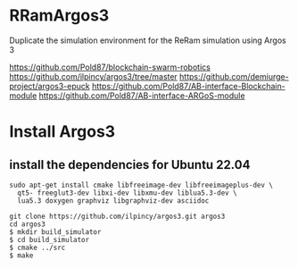 # RRamArgos3
Duplicate the simulation environment for the ReRam simulation using Argos 3

https://github.com/Pold87/blockchain-swarm-robotics
https://github.com/ilpincy/argos3/tree/master
https://github.com/demiurge-project/argos3-epuck
https://github.com/Pold87/AB-interface-Blockchain-module
https://github.com/Pold87/AB-interface-ARGoS-module

# Install Argos3
## install the dependencies for Ubuntu 22.04
```
sudo apt-get install cmake libfreeimage-dev libfreeimageplus-dev \
  qt5- freeglut3-dev libxi-dev libxmu-dev liblua5.3-dev \
  lua5.3 doxygen graphviz libgraphviz-dev asciidoc
```

```
git clone https://github.com/ilpincy/argos3.git argos3
cd argos3
$ mkdir build_simulator
$ cd build_simulator
$ cmake ../src
$ make
```

